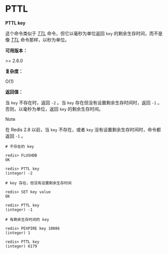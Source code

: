 
# PTTL

**PTTL key**

这个命令类似于 [_TTL_](ttl.html#ttl) 命令，但它以毫秒为单位返回 `key` 的剩余生存时间，而不是像 [_TTL_](ttl.html#ttl) 命令那样，以秒为单位。

**可用版本：**

&gt;= 2.6.0

**复杂度：**

O(1)

**返回值：**

当 `key` 不存在时，返回 `-2` 。当 `key` 存在但没有设置剩余生存时间时，返回 `-1` 。否则，以毫秒为单位，返回 `key` 的剩余生存时间。

Note

在 Redis 2.8 以前，当 `key` 不存在，或者 `key` 没有设置剩余生存时间时，命令都返回 `-1` 。

```
# 不存在的 key

redis> FLUSHDB
OK

redis> PTTL key
(integer) -2

# key 存在，但没有设置剩余生存时间

redis> SET key value
OK

redis> PTTL key
(integer) -1

# 有剩余生存时间的 key

redis> PEXPIRE key 10086
(integer) 1

redis> PTTL key
(integer) 6179

```
